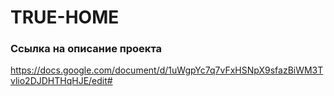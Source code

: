 # TRUE-HOME

### Ссылка на описание проекта
https://docs.google.com/document/d/1uWgpYc7q7vFxHSNpX9sfazBiWM3Tvlio2DJDHTHqHJE/edit#
